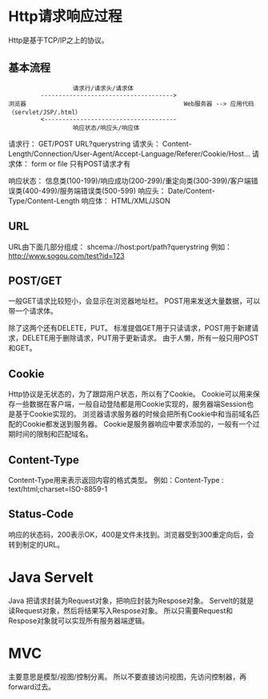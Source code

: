 
Http请求响应过程
====================

Http是基于TCP/IP之上的协议。

基本流程
--------------------

                      请求行/请求头/请求体
             ------------------------------------->
    浏览器                                            Web服务器 --> 应用代码（servlet/JSP/.html）
             <-------------------------------------
                      响应状态/响应头/响应体

请求行： GET/POST URL?querystring
请求头： Content-Length/Connection/User-Agent/Accept-Language/Referer/Cookie/Host...
请求体： form or file 只有POST请求才有

响应状态： 信息类(100-199)/响应成功(200-299)/重定向类(300-399)/客户端错误类(400-499)/服务端错误类(500-599)
响应头： Date/Content-Type/Content-Length
响应体： HTML/XML/JSON


URL
-------------------
URL由下面几部分组成： shcema://host:port/path?querystring
例如：http://www.sogou.com/test?id=123

POST/GET
-------------------
一般GET请求比较短小，会显示在浏览器地址栏。
POST用来发送大量数据，可以带一个请求体。

除了这两个还有DELETE，PUT。
标准提倡GET用于只读请求，POST用于新建请求，DELETE用于删除请求，PUT用于更新请求。
由于人懒，所有一般只用POST和GET。

Cookie
-------------------
Http协议是无状态的，为了跟踪用户状态，所以有了Cookie。
Cookie可以用来保存一些数据在客户端，一般自动登陆都是用Cookie实现的，服务器端Session也是基于Cookie实现的。
浏览器请求服务器的时候会把所有Cookie中和当前域名匹配的Cookie都发送到服务器。
Cookie是服务器响应中要求添加的，一般有一个过期时间的限制和匹配域名。

Content-Type
-------------------
Content-Type用来表示返回内容的格式类型。
例如：Content-Type : text/html;charset=ISO-8859-1


Status-Code
-------------------
响应的状态码，200表示OK，400是文件未找到。浏览器受到300重定向后，会转到制定的URL。


Java Servelt
====================
Java 把请求封装为Request对象，把响应封装为Respose对象。
Servelt的就是读Request对象，然后将结果写入Respose对象。
所以只需要Request和Respose对象就可以实现所有服务器端逻辑。


MVC
====================
主要意思是模型/视图/控制分离。
所以不要直接访问视图，先访问控制器，再forward过去。

